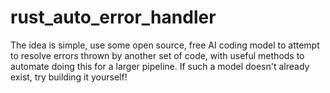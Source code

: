 # rust_auto_error_handler
The idea is simple, use some open source, free AI coding model to attempt to resolve errors thrown by another set of code, with useful methods to automate doing this for a larger pipeline. If such a model doesn't already exist, try building it yourself!
